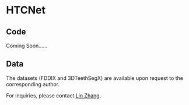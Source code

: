 # HTCNet

## Code
Coming Soon……

## Data

The datasets (FDDIX and 3DTeethSegX) are available upon request to the corresponding author.

For inquiries, please contact [Lin Zhang](mailto:lin.zhang@cumt.edu.cn).

